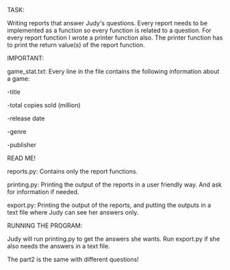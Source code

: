 TASK:

Writing reports that answer Judy's questions. 
Every report needs to be implemented as a function so every function is related to a question. 
For every report function I wrote a printer function also.
The printer function has to print the return value(s) of the report function.


IMPORTANT:

game_stat.txt: Every line in the file contains the following information about a game:

-title

-total copies sold (million)

-release date

-genre

-publisher


READ ME!


reports.py: Contains only the report functions.

printing.py: Printing the output of the reports in a user friendly way. And ask for information if needed.

export.py: Printing the output of the reports, and putting the outputs in a text file where Judy can see her answers only.



RUNNING THE PROGRAM:

Judy will run printing.py to get the answers she wants. Run export.py if she also needs the answers in a text file.


The part2 is the same with different questions!
